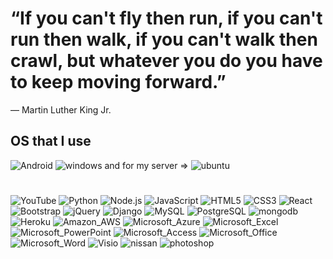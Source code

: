 

# “If you can't fly then run, if you can't run then walk, if you can't walk then crawl, but whatever you do you have to keep moving forward.”

― Martin Luther King Jr.


## OS that I use

<img src="https://img.shields.io/badge/Android-3DDC84?style=for-the-badge&logo=android&logoColor=white" alt="Android"> <img src="https://img.shields.io/badge/Windows-0078D6?style=for-the-badge&logo=windows&logoColor=white" alt="windows"> and for my server => <img src="https://img.shields.io/badge/Ubuntu-E95420?style=for-the-badge&logo=ubuntu&logoColor=white" alt="ubuntu"> 


#



<img src="https://img.shields.io/badge/YouTube-FF0000?style=for-the-badge&logo=youtube&logoColor=white" alt="YouTube">

<img src="https://img.shields.io/badge/Python-3776AB?style=for-the-badge&logo=python&logoColor=white" alt="Python">


<img src="https://img.shields.io/badge/Node.js-43853D?style=for-the-badge&logo=node.js&logoColor=white" alt="Node.js">

<img src="https://img.shields.io/badge/JavaScript-F7DF1E?style=for-the-badge&logo=javascript&logoColor=black" alt="JavaScript">





<img src="https://img.shields.io/badge/HTML5-E34F26?style=for-the-badge&logo=html5&logoColor=white" alt="HTML5">

<img src="https://img.shields.io/badge/CSS3-1572B6?style=for-the-badge&logo=css3&logoColor=white" alt="CSS3">


<img src="https://img.shields.io/badge/React-20232A?style=for-the-badge&logo=react&logoColor=61DAFB" alt="React">

<img src="https://img.shields.io/badge/Bootstrap-563D7C?style=for-the-badge&logo=bootstrap&logoColor=white" alt="Bootstrap">



<img src="https://img.shields.io/badge/jQuery-0769AD?style=for-the-badge&logo=jquery&logoColor=white" alt="jQuery">

<img src="https://img.shields.io/badge/Django-092E20?style=for-the-badge&logo=django&logoColor=white" alt="Django">

<img src="https://img.shields.io/badge/MySQL-00000F?style=for-the-badge&logo=mysql&logoColor=white" alt="MySQL">

<img src="https://img.shields.io/badge/PostgreSQL-316192?style=for-the-badge&logo=postgresql&logoColor=white" alt="PostgreSQL">



<img src="https://img.shields.io/badge/MongoDB-4EA94B?style=for-the-badge&logo=mongodb&logoColor=white" alt="mongodb">

<img src="https://img.shields.io/badge/Heroku-430098?style=for-the-badge&logo=heroku&logoColor=white" alt="Heroku">

<img src="https://img.shields.io/badge/Amazon_AWS-232F3E?style=for-the-badge&logo=amazon-aws&logoColor=white" alt="Amazon_AWS">

<img src="https://img.shields.io/badge/Microsoft_Azure-0089D6?style=for-the-badge&logo=microsoft-azure&logoColor=white" alt="Microsoft_Azure">



<img src="https://img.shields.io/badge/Microsoft_Excel-217346?style=for-the-badge&logo=microsoft-excel&logoColor=white" alt="Microsoft_Excel">

<img src="https://img.shields.io/badge/Microsoft_PowerPoint-B7472A?style=for-the-badge&logo=microsoft-powerpoint&logoColor=white" alt="Microsoft_PowerPoint">

<img src="https://img.shields.io/badge/Microsoft_Access-A4373A?style=for-the-badge&logo=microsoft-access&logoColor=white" alt="Microsoft_Access">

<img src="https://img.shields.io/badge/Microsoft_Office-D83B01?style=for-the-badge&logo=microsoft-office&logoColor=white" alt="Microsoft_Office">


<img src="https://img.shields.io/badge/Microsoft_Word-2B579A?style=for-the-badge&logo=microsoft-word&logoColor=white" alt="Microsoft_Word">

<img src="https://img.shields.io/badge/Microsoft_Visio-3955A3?style=for-the-badgee&logo=microsoft-visio&logoColor=white" alt="Visio">

<img src="https://aleen42.github.io/badges/src/nissan.svg" alt="nissan">

<img src="https://aleen42.github.io/badges/src/photoshop.svg" alt="photoshop">
